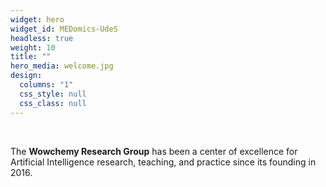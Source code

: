 ```yaml
---
widget: hero
widget_id: MEDomics-UdeS
headless: true
weight: 10
title: ""
hero_media: welcome.jpg
design:
  columns: "1"
  css_style: null
  css_class: null
---
```


<br>

The **Wowchemy Research Group** has been a center of excellence for Artificial Intelligence research, teaching, and practice since its founding in 2016.
